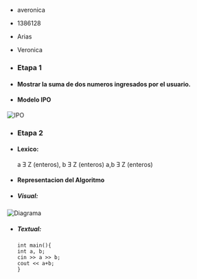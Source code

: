 - averonica
- 1386128
- Arias
- Veronica

- ### Etapa 1
- ####  Mostrar la suma de dos numeros ingresados por el usuario.
- ####  Modelo IPO
 
![IPO](https://image.ibb.co/ei42HS/AlgIPO.png)

- ### Etapa 2
- #### Lexico:
  a Ǝ Z (enteros), b Ǝ Z (enteros)
  a,b Ǝ Z (enteros)
 - ####  Representacion del Algoritmo
 - #####  Visual: 
![Diagrama](https://image.ibb.co/fUHsj7/DIAG.png)
  - ##### Textual:
        int main(){
        int a, b;
        cin >> a >> b;
        cout << a+b; 
        }
